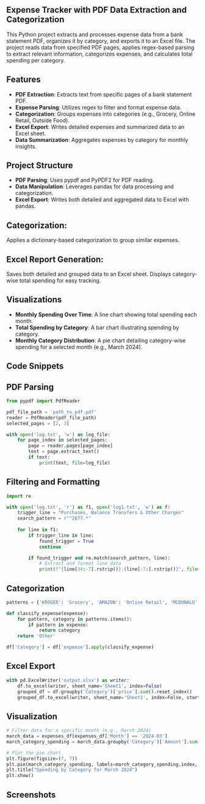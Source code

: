 ## Expense Tracker with PDF Data Extraction and Categorization
This Python project extracts and processes expense data from a bank statement PDF, organizes it by category, and exports it to an Excel file. The project reads data from specified PDF pages, applies regex-based parsing to extract relevant information, categorizes expenses, and calculates total spending per category.

## Features
- **PDF Extraction**: Extracts text from specific pages of a bank statement PDF.
- **Expense Parsing**: Utilizes regex to filter and format expense data.
- **Categorization**: Groups expenses into categories (e.g., Grocery, Online Retail, Outside Food).
- **Excel Export**: Writes detailed expenses and summarized data to an Excel sheet.
- **Data Summarization**: Aggregates expenses by category for monthly insights.

## Project Structure
- **PDF Parsing**: Uses pypdf and PyPDF2 for PDF reading.
- **Data Manipulation**: Leverages pandas for data processing and categorization.
- **Excel Export**: Writes both detailed and aggregated data to Excel with pandas.

## Categorization:
Applies a dictionary-based categorization to group similar expenses.

## Excel Report Generation:
Saves both detailed and grouped data to an Excel sheet.
Displays category-wise total spending for easy tracking.

## Visualizations

- **Monthly Spending Over Time**: A line chart showing total spending each month.
- **Total Spending by Category**: A bar chart illustrating spending by category.
- **Monthly Category Distribution**: A pie chart detailing category-wise spending for a selected month (e.g., March 2024).

## Code Snippets
## PDF Parsing
```python
from pypdf import PdfReader

pdf_file_path = 'path_to_pdf.pdf'
reader = PdfReader(pdf_file_path)
selected_pages = [2, 3]

with open('log.txt', 'w') as log_file:
    for page_index in selected_pages:
        page = reader.pages[page_index]
        text = page.extract_text()
        if text:
            print(text, file=log_file)
```

## Filtering and Formatting
```python
import re

with open('log.txt', 'r') as f1, open('log1.txt', 'w') as f:
    trigger_line = "Purchases, Balance Transfers & Other Charges"
    search_pattern = r"^2877.*"
    
    for line in f1:
        if trigger_line in line:
            found_trigger = True
            continue

        if found_trigger and re.match(search_pattern, line):
            # Extract and format line data
            print(f"{line[34:-7].rstrip()}:{line[-7:].rstrip()}", file=f)
```

## Categorization
```python
patterns = {'KROGER': 'Grocery', 'AMAZON': 'Online Retail', 'MCDONALD': 'Outside Food', ...}

def classify_expense(expense):
    for pattern, category in patterns.items():
        if pattern in expense:
            return category
    return 'Other'

df['Category'] = df['expense'].apply(classify_expense)
```

## Excel Export
```python
with pd.ExcelWriter('output.xlsx') as writer:
    df.to_excel(writer, sheet_name='Sheet1', index=False)
    grouped_df = df.groupby('Category')['price'].sum().reset_index()
    grouped_df.to_excel(writer, sheet_name='Sheet1', index=False, startrow=len(df) + 5)
```

## Visualization
```python
# Filter data for a specific month (e.g., March 2024)
march_data = expenses_df[expenses_df['Month'] == '2024-03']
march_category_spending = march_data.groupby('Category')['Amount'].sum()

# Plot the pie chart
plt.figure(figsize=(7, 7))
plt.pie(march_category_spending, labels=march_category_spending.index, autopct='%1.1f%%', startangle=140, colors=sns.color_palette("viridis", len(march_category_spending)))
plt.title("Spending by Category for March 2024")
plt.show()
```

## Screenshots
